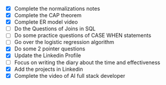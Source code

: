- [x] Complete the normalizations notes
- [x] Complete the CAP theorem 
- [x] Complete ER model video
- [ ] Do the Questions of Joins in SQL
- [ ] Do some practice questions of CASE WHEN statements
- [ ] Go over the logistic regression algorithm
- [x] Do some  2 pointer questions
- [x] Update the Linkedin Profile
- [ ] Focus on writing the diary about the time and effectiveness
- [x] Add the projects in Linkedin
- [x] Complete the video of AI full stack developer